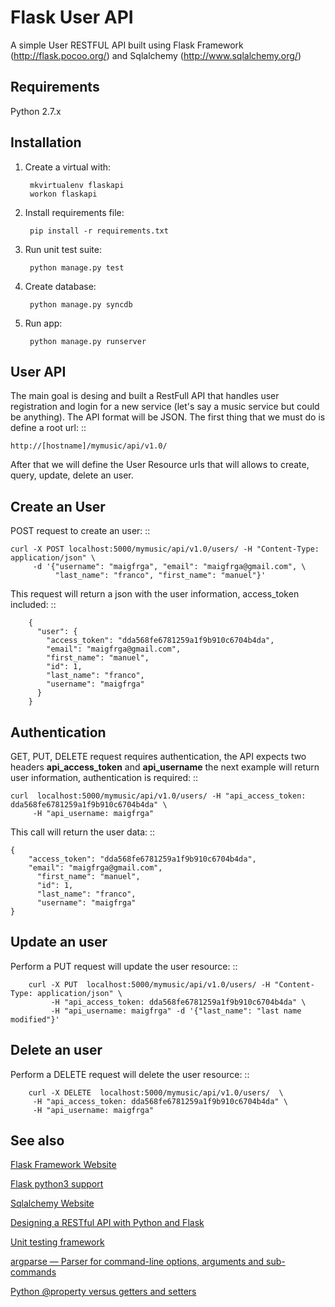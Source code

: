 Flask User API
=================

A simple User RESTFUL API built using Flask Framework (http://flask.pocoo.org/) and Sqlalchemy
(http://www.sqlalchemy.org/)

Requirements
------------
Python 2.7.x


Installation
-------------

1. Create a virtual with:

        mkvirtualenv flaskapi
        workon flaskapi


2. Install requirements file:

        pip install -r requirements.txt


3. Run unit test suite:

        python manage.py test


4. Create database:

        python manage.py syncdb


5. Run app:

        python manage.py runserver


User API
----------

The main goal is desing and built a RestFull API that handles user registration and login for a new service 
(let's say a music service but could be anything). The API format will be JSON. The first thing that we must do
is define a root url: ::

    http://[hostname]/mymusic/api/v1.0/


After that we will define the User Resource urls that will allows to create, query, update, delete an user.


Create an User
--------------

POST request to create an user: ::

    curl -X POST localhost:5000/mymusic/api/v1.0/users/ -H "Content-Type: application/json" \
         -d '{"username": "maigfrga", "email": "maigfrga@gmail.com", \
              "last_name": "franco", "first_name": "manuel"}'



This request will return a json with the user information, access_token included: ::

        {
          "user": {
            "access_token": "dda568fe6781259a1f9b910c6704b4da", 
            "email": "maigfrga@gmail.com", 
            "first_name": "manuel", 
            "id": 1, 
            "last_name": "franco", 
            "username": "maigfrga"
          }
        }



Authentication
--------------

GET, PUT, DELETE request requires authentication, the API expects two headers **api_access_token** and **api_username** the next example will return user information, authentication is required: ::


    curl  localhost:5000/mymusic/api/v1.0/users/ -H "api_access_token: dda568fe6781259a1f9b910c6704b4da" \
         -H "api_username: maigfrga"


This call will return the user data: ::

    {
        "access_token": "dda568fe6781259a1f9b910c6704b4da", 
        "email": "maigfrga@gmail.com", 
          "first_name": "manuel", 
          "id": 1, 
          "last_name": "franco", 
          "username": "maigfrga"
    }





Update an user
--------------

Perform a PUT request will update the user resource: ::


        curl -X PUT  localhost:5000/mymusic/api/v1.0/users/ -H "Content-Type: application/json" \
             -H "api_access_token: dda568fe6781259a1f9b910c6704b4da" \
             -H "api_username: maigfrga" -d '{"last_name": "last name modified"}'



Delete an user
--------------

Perform  a DELETE request will delete the user resource: ::

        curl -X DELETE  localhost:5000/mymusic/api/v1.0/users/  \
         -H "api_access_token: dda568fe6781259a1f9b910c6704b4da" \
         -H "api_username: maigfrga"


See also
---------
[Flask Framework Website](http://flask.pocoo.org)

[Flask python3 support](http://flask.pocoo.org/docs/python3/)

[Sqlalchemy Website](http://www.sqlalchemy.org/)

[Designing a RESTful API with Python and Flask](http://blog.miguelgrinberg.com/post/designing-a-restful-api-with-python-and-flask)

[Unit testing framework](http://docs.python.org/2/library/unittest.html)

[argparse — Parser for command-line options, arguments and sub-commands](http://docs.python.org/dev/library/argparse.html)

[Python @property versus getters and setters](http://stackoverflow.com/questions/6618002/python-property-versus-getters-and-setters)
